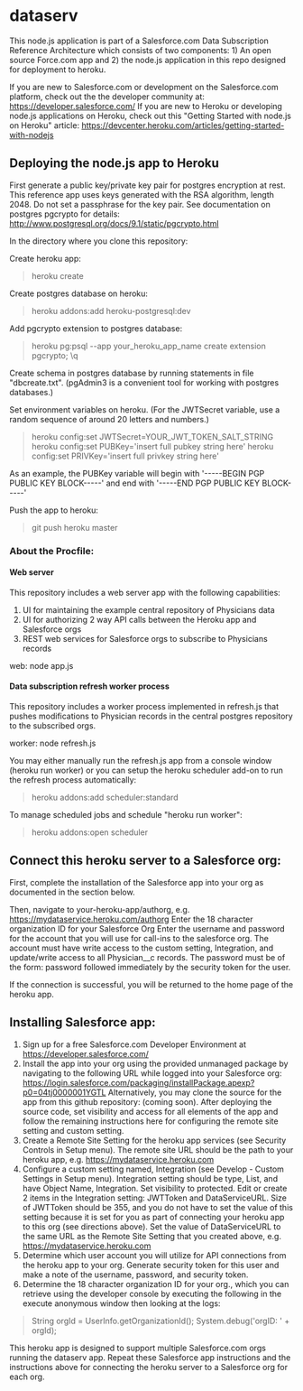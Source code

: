 # dataserv

This node.js application is part of a Salesforce.com Data Subscription Reference Architecture which consists of 
two components: 1) An open source Force.com app and 2) the node.js application in this repo designed for deployment to heroku. 

If you are new to Salesforce.com or development on the Salesforce.com platform, check out the the developer community at: https://developer.salesforce.com/
If you are new to Heroku or developing node.js applications on Heroku, check out  this "Getting Started with node.js on Heroku" article: https://devcenter.heroku.com/articles/getting-started-with-nodejs

## Deploying the node.js app to Heroku

First generate a public key/private key pair for postgres encryption at rest. This reference app uses keys generated with the RSA algorithm,
length 2048. Do not set a passphrase for the key pair. See documentation on postgres pgcrypto for details: http://www.postgresql.org/docs/9.1/static/pgcrypto.html

In the directory where you clone this repository:

Create heroku app:
>heroku create

Create postgres database on heroku:
>heroku addons:add heroku-postgresql:dev

Add pgcrypto extension to postgres database:
>heroku pg:psql --app your_heroku_app_name
>create extension pgcrypto;
>\q

Create schema in postgres database by running statements in file "dbcreate.txt". (pgAdmin3 is a convenient tool for working with postgres databases.)

Set environment variables on heroku. (For the JWTSecret variable, use a random sequence of around 20 letters and numbers.)

>heroku config:set JWTSecret=YOUR_JWT_TOKEN_SALT_STRING
>heroku config:set PUBKey='insert full pubkey string here'
>heroku config:set PRIVKey='insert full privkey string here'

As an example, the PUBKey variable will begin with '-----BEGIN PGP PUBLIC KEY BLOCK-----' and end with '-----END PGP PUBLIC KEY BLOCK-----'

Push the app to heroku:
>git push heroku master

### About the Procfile:

#### Web server

This repository includes a web server app with the following capabilities:
1. UI for maintaining the example central repository of Physicians data
2. UI for authorizing 2 way API calls between the Heroku app and Salesforce orgs
3. REST web services for Salesforce orgs to subscribe to Physicians records

web: node app.js

#### Data subscription refresh worker process

This repository includes a worker process implemented in refresh.js that pushes modifications to Physician records in the central postgres repository 
to the subscribed orgs.

worker: node refresh.js

You may either manually run the refresh.js app from a console window (heroku run worker) or you can setup the heroku scheduler add-on to run the refresh process automatically:

>heroku addons:add scheduler:standard

To manage scheduled jobs and schedule "heroku run worker":
>heroku addons:open scheduler

## Connect this heroku server to a Salesforce org:

First, complete the installation of the Salesforce app into your org as documented in the section below.

Then, navigate to your-heroku-app/authorg, e.g. https://mydataservice.heroku.com/authorg
Enter the 18 character organization ID for your Salesforce Org
Enter the username and password for the account that you will use for call-ins to the salesforce org. The account must have write access to the custom setting, Integration, and update/write access to all Physician__c records.
The password must be of the form: password followed immediately by the security token for the user.

If the connection is successful, you will be returned to the home page of the heroku app.


## Installing Salesforce app:

1. Sign up for a free Salesforce.com Developer Environment at https://developer.salesforce.com/
2. Install the app into your org using the provided unmanaged package by navigating to the following URL while logged into your Salesforce org:
https://login.salesforce.com/packaging/installPackage.apexp?p0=04tj0000001YGTL
Alternatively, you may clone the source for the app from this github repository: (coming soon). After deploying the source code, set visibility and access for all elements of the app and follow the remaining instructions here for configuring the remote site setting and custom setting.
3. Create a Remote Site Setting for the heroku app services (see Security Controls in Setup menu). The remote site URL should be the path to your heroku app, e.g. https://mydataservice.heroku.com
4. Configure a custom setting named, Integration (see Develop - Custom Settings in Setup menu).  Integration setting should be type, List, and have Object Name, Integration. Set visibility to protected. Edit or create 2 items in the Integration setting: JWTToken and DataServiceURL.
Size of JWTToken should be 355, and you do not have to set the value of this setting because it is set for you as part of connecting your heroku app to this org (see directions above).
Set the value of DataServiceURL to the same URL as the Remote Site Setting that you created above, e.g. https://mydataservice.heroku.com
5. Determine which user account you will utilize for API connections from the heroku app to your org. Generate security token for this user and make a note of the username, password, and security token.
6. Determine the 18 character organization ID for your org., which you can retrieve using the developer console by executing the following in the execute anonymous window then looking at the logs:
>String orgId = UserInfo.getOrganizationId();
>System.debug('orgID: ' + orgId);

This heroku app is designed to support multiple Salesforce.com orgs running the dataserv app. Repeat these Salesforce app instructions and the instructions above for connecting the heroku server to a Salesforce org for each org.



